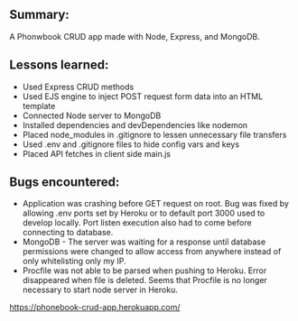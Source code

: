 ## Summary:
A Phonwbook CRUD app made with Node, Express, and MongoDB. 

## Lessons learned: 
* Used Express CRUD methods
* Used EJS engine to inject POST request form data into an HTML template
* Connected Node server to MongoDB
* Installed dependencies and devDependencies like nodemon
* Placed node_modules in .gitignore to lessen unnecessary file transfers
* Used .env and .gitignore files to hide config vars and keys
* Placed API fetches in client side main.js

## Bugs encountered: 
* Application was crashing before GET request on root. Bug was fixed by allowing .env ports set by Heroku or to default port 3000 used to develop locally. Port listen execution also had to come before connecting to database.
* MongoDB - The server was waiting for a response until database permissions were changed to allow access from anywhere instead of only whitelisting only my IP.
* Procfile was not able to be parsed when pushing to Heroku. Error disappeared when file is deleted. Seems that Procfile is no longer necessary to start node server in Heroku.

https://phonebook-crud-app.herokuapp.com/
